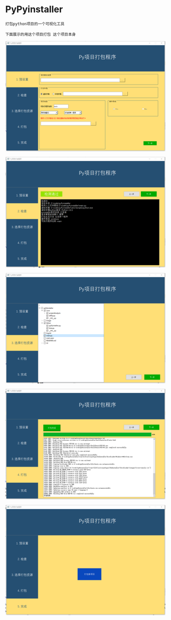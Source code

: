 # PyPyinstaller
    打包python项目的一个可视化工具
    
    下面展示的用这个项目打包 这个项目本身

![1](https://github.com/LX-sys/pyPyinstaller/blob/master/image/1.png)

![2](https://github.com/LX-sys/pyPyinstaller/blob/master/image/2.png)

![3](https://github.com/LX-sys/pyPyinstaller/blob/master/image/3.png)

![4](https://github.com/LX-sys/pyPyinstaller/blob/master/image/4.png)

![5](https://github.com/LX-sys/pyPyinstaller/blob/master/image/5.png)